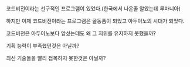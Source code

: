 코드비전이라는 선구적인 프로그램이 있었다.(한국에서 나온줄 알았는데 루마니아)

하지만 이제 코드비전이라는 프로그램은 골동품이 되었고 아두이노의 시대가 되었다.

코드비전은 아두이노보다 앞섰는데도 왜 그 지위를 유지하지 못했을까?

기획 능력이 부족했던것은 아닐까?

최신 기술들을 빨리 접목하지 못한것은 아닐까?
